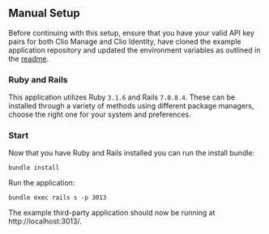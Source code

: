 ## Manual Setup

Before continuing with this setup, ensure that you have your valid API key pairs for both Clio Manage and Clio Identity, have cloned the example application repository and updated the environment variables as outlined in the [readme](../README.md).

### Ruby and Rails

This application utilizes Ruby `3.1.6` and Rails `7.0.8.4`. These can be installed through a variety of methods using different package managers, choose the right one for your system and preferences.

### Start

Now that you have Ruby and Rails installed you can run the install bundle:

```
bundle install
```

Run the application:

```
bundle exec rails s -p 3013
```

The example third-party application should now be running at http://localhost:3013/.
